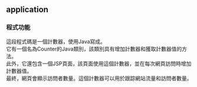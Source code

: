 ## application

### 程式功能
這段程式碼是一個計數器，使用Java寫成。   
它有一個名為Counter的Java類別，該類別具有增加計數器和獲取計數器值的方法。   
此外，它還包含一個JSP頁面，該頁面使用這個計數器，並在每次網頁訪問時增加計數器值。   
最終，網頁會顯示訪問者數量。這個計數器可以用於跟踪網站流量和訪問者數量。   